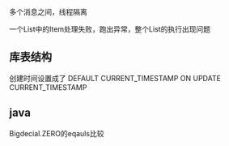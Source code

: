 多个消息之间，线程隔离

一个List中的Item处理失败，跑出异常，整个List的执行出现问题

## 库表结构
创建时间设置成了 DEFAULT CURRENT_TIMESTAMP ON UPDATE CURRENT_TIMESTAMP

## java
Bigdecial.ZERO的eqauls比较